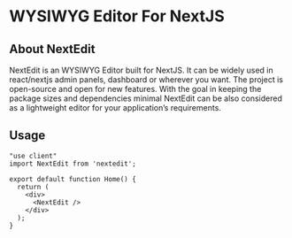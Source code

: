 # WYSIWYG Editor For NextJS

## About NextEdit

NextEdit is an WYSIWYG Editor built for NextJS. It can be widely used in react/nextjs admin panels, dashboard or wherever you want. The project is open-source and open for new features. With the goal in keeping the package sizes and dependencies minimal NextEdit can be also considered as a lightweight editor for your application’s requirements.

## Usage

```
"use client"
import NextEdit from 'nextedit';

export default function Home() {
  return (
    <div>
      <NextEdit />
    </div>
  );
}
```
